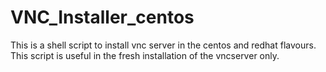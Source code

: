 # VNC_Installer_centos
This is a shell script to install vnc server in the centos and redhat flavours. This script is useful in the fresh installation of the vncserver only.
